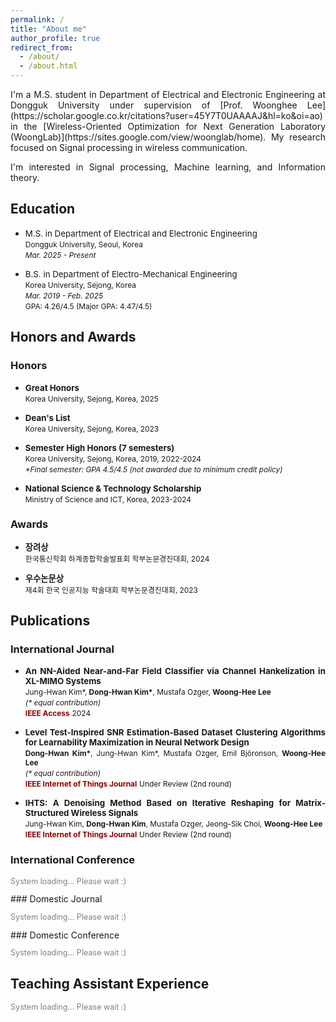 ```yaml
---
permalink: /
title: "About me"
author_profile: true
redirect_from:
  - /about/
  - /about.html
---
```


<div align="justify">
I'm a M.S. student in Department of Electrical and Electronic Engineering at Dongguk University under supervision of [Prof. Woonghee Lee](https://scholar.google.co.kr/citations?user=45Y7T0UAAAAJ&hl=ko&oi=ao) in the [Wireless-Oriented Optimization for Next Generation Laboratory (WoongLab)](https://sites.google.com/view/woonglab/home). My research focused on Signal processing in wireless communication.
<div>

I'm interested in Signal processing, Machine learning, and Information theory.

## Education

<ul>
  <li>
    <span style="font-size: 0.95em;">M.S. in Department of Electrical and Electronic Engineering</span><br>
    <span style="font-size: 0.85em;">Dongguk University, Seoul, Korea</span><br>
    <span style="font-size: 0.85em;"><i>Mar. 2025 - Present</i></span><br>
  </li>
</ul>

<ul>
  <li>
    <span style="font-size: 0.95em;">B.S. in Department of Electro-Mechanical Engineering</span><br>
    <span style="font-size: 0.85em;">Korea University, Sejong, Korea</span><br>
    <span style="font-size: 0.85em;"><i>Mar. 2019 - Feb. 2025</i></span><br>
    <span style="font-size: 0.85em;">GPA: 4.26/4.5 (Major GPA: 4.47/4.5)</span><br>
  </li>
</ul>

## Honors and Awards

### Honors

<ul>
  <li>
    <span style="font-size: 0.95em;"><b>Great Honors</b></span><br>
    <span style="font-size: 0.85em;">Korea University, Sejong, Korea, 2025</span><br>
  </li>
</ul>

<ul>
  <li>
    <span style="font-size: 0.95em;"><b>Dean's List</b></span><br>
    <span style="font-size: 0.85em;">Korea University, Sejong, Korea, 2023</span><br>
  </li>
</ul>

<ul>
  <li>
    <span style="font-size: 0.95em;"><b>Semester High Honors (7 semesters)</b></span><br>
    <span style="font-size: 0.85em;">Korea University, Sejong, Korea, 2019, 2022-2024</span><br>
    <span style="font-size: 0.85em;"><i>*Final semester: GPA 4.5/4.5 (not awarded due to minimum credit policy)</i></span><br>
  </li>
</ul>

<ul>
  <li>
    <span style="font-size: 0.95em;"><b>National Science & Technology Scholarship</b></span><br>
    <span style="font-size: 0.85em;">Ministry of Science and ICT, Korea, 2023-2024</span><br>
  </li>
</ul>

### Awards

<ul>
  <li>
    <span style="font-size: 0.95em;"><b>장려상</b></span><br>
    <span style="font-size: 0.85em;">한국통신학회 하계종합학술발표회 학부논문경진대회, 2024</span><br>
  </li>
</ul>

<ul>
  <li>
    <span style="font-size: 0.95em;"><b>우수논문상</b></span><br>
    <span style="font-size: 0.85em;">제4회 한국 인공지능 학술대회 학부논문경진대회, 2023</span><br>
  </li>
</ul>

## Publications

### International Journal

<ul>
  <li>
    <span style="font-size: 0.95em;"><b>An NN-Aided Near-and-Far Field Classifier via Channel Hankelization in XL-MIMO Systems</b></span><br>
    <span style="font-size: 0.85em;">Jung-Hwan Kim*, <b>Dong-Hwan Kim*</b>, Mustafa Ozger, <b>Woong-Hee Lee</b></span><br>
    <span style="font-size: 0.85em;"><i>(* equal contribution)</i></span><br>
    <span style="font-size: 0.85em;color: darkred; font-weight: bold;">IEEE Access</span> <span style="font-size: 0.85em;">2024 </span>
  </li>
</ul>

<ul>
  <li>
    <span style="font-size: 0.95em;"><b>Level Test-Inspired SNR Estimation-Based Dataset Clustering Algorithms for Learnability Maximization in Neural Network Design</b></span><br>
    <span style="font-size: 0.85em;"> <b>Dong-Hwan Kim*</b>, Jung-Hwan Kim*, Mustafa Ozger, Emil Björonson, <b>Woong-Hee Lee</b></span><br>
    <span style="font-size: 0.85em;"><i>(* equal contribution)</i></span><br>
    <span style="font-size: 0.85em;color: darkred; font-weight: bold;">IEEE Internet of Things Journal</span>
    <span style="font-size: 0.85em">Under Review (2nd round)</span>
  </li>
</ul>

<ul>
  <li>
    <span style="font-size: 0.95em;"><b>IHTS: A Denoising Method Based on Iterative Reshaping for Matrix-Structured Wireless Signals</b></span><br>
    <span style="font-size: 0.85em;">Jung-Hwan Kim, <b>Dong-Hwan Kim</b>, Mustafa Ozger, Jeong-Sik Choi, <b>Woong-Hee Lee</b></span><br>
    <span style="font-size: 0.85em;color: darkred; font-weight: bold;">IEEE Internet of Things Journal</span> 
    <span style="font-size: 0.85em">Under Review (2nd round)</span>
  </li>
</ul>

### International Conference

<p style="font-size: 0.9em; color: gray;">System loading... Please wait :)</p>
### Domestic Journal
<p style="font-size: 0.9em; color: gray;">System loading... Please wait :)</p>
### Domestic Conference
<p style="font-size: 0.9em; color: gray;">System loading... Please wait :)</p>

## Teaching Assistant Experience

<p style="font-size: 0.9em; color: gray;">System loading... Please wait :)</p>
